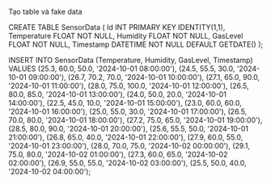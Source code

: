 Tạo table và fake data 

CREATE TABLE SensorData (
    Id INT PRIMARY KEY IDENTITY(1,1),
    Temperature FLOAT NOT NULL,
    Humidity FLOAT NOT NULL,
    GasLevel FLOAT NOT NULL,
    Timestamp DATETIME NOT NULL DEFAULT GETDATE()
);

INSERT INTO SensorData (Temperature, Humidity, GasLevel, Timestamp) VALUES
(25.3, 60.0, 50.0, '2024-10-01 08:00:00'),
(24.5, 55.5, 30.0, '2024-10-01 09:00:00'),
(26.7, 70.2, 70.0, '2024-10-01 10:00:00'),
(27.1, 65.0, 90.0, '2024-10-01 11:00:00'),
(28.0, 75.0, 100.0, '2024-10-01 12:00:00'),
(26.5, 80.0, 85.0, '2024-10-01 13:00:00'),
(24.0, 50.0, 20.0, '2024-10-01 14:00:00'),
(22.5, 45.0, 10.0, '2024-10-01 15:00:00'),
(23.0, 60.0, 60.0, '2024-10-01 16:00:00'),
(25.0, 55.0, 30.0, '2024-10-01 17:00:00'),
(26.5, 70.0, 80.0, '2024-10-01 18:00:00'),
(27.2, 75.0, 65.0, '2024-10-01 19:00:00'),
(28.5, 80.0, 90.0, '2024-10-01 20:00:00'),
(25.6, 55.5, 50.0, '2024-10-01 21:00:00'),
(26.8, 65.0, 40.0, '2024-10-01 22:00:00'),
(27.9, 60.0, 55.0, '2024-10-01 23:00:00'),
(28.0, 70.0, 75.0, '2024-10-02 00:00:00'),
(29.1, 75.0, 80.0, '2024-10-02 01:00:00'),
(27.3, 60.0, 65.0, '2024-10-02 02:00:00'),
(26.9, 55.0, 55.0, '2024-10-02 03:00:00'),
(25.5, 50.0, 40.0, '2024-10-02 04:00:00');

